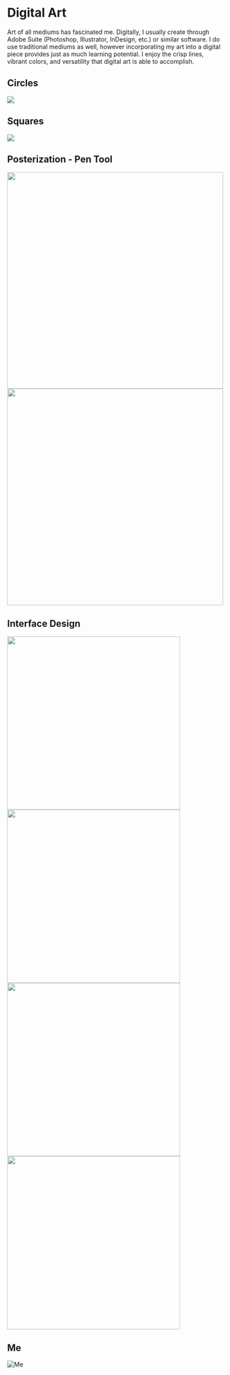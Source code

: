 # Digital Art

Art of all mediums has fascinated me. Digitally, I usually create through Adobe Suite (Photoshop, Illustrator, InDesign, etc.) or similar software. I do use traditional mediums as well, however incorporating my art into a digital piece provides just as much learning potential. I enjoy the crisp lines, vibrant colors, and versatility that digital art is able to accomplish.

## Circles
<img src="assets/img/Circles.png">

## Squares
<img src="assets/img/Squares.png">

## Posterization - Pen Tool
<img src="assets/img/HarryPotterPosterized.png" height="500"> <img src="assets/img/HarryPotterPenTool.png" height="500">

## Interface Design
<img src="assets/img/Mockup1.png" height="400"> <img src="assets/img/Mockup2.png" height="400">
<img src="assets/img/Mockup3.png" height="400"> <img src="assets/img/MockupFinal.png" height="400">

## Me
![Me](/assets/img/Me.jpg)
